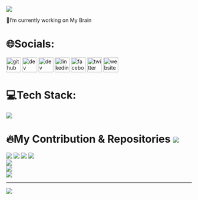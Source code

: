 ![](http://github-profile-summary-cards.vercel.app/api/cards/profile-details?username=YashNuhash&theme=default)

:briefcase:I’m currently working on My Brain 

# 🌐Socials: 
[<img src='https://cdn.jsdelivr.net/npm/simple-icons@3.0.1/icons/github.svg' alt='github' height='40'>](https://github.com/YashNuhash)  [<img src='https://cdn.jsdelivr.net/npm/simple-icons@3.0.1/icons/dev-dot-to.svg' alt='dev' height='40'>](https://dev.to/ashraful-nuhash)  [<img src='https://cdn.jsdelivr.net/npm/simple-icons@3.0.1/icons/hashnode.svg' alt='dev' height='40'>](https://hashnode.com/@Ashraful-Nuhash)  [<img src='https://cdn.jsdelivr.net/npm/simple-icons@3.0.1/icons/linkedin.svg' alt='linkedin' height='40'>](https://www.linkedin.com/in/ashraful-nuhash-2192871b2/)  [<img src='https://cdn.jsdelivr.net/npm/simple-icons@3.0.1/icons/facebook.svg' alt='facebook' height='40'>](https://www.facebook.com/Red.Asgardians)  [<img src='https://cdn.jsdelivr.net/npm/simple-icons@3.0.1/icons/twitter.svg' alt='twitter' height='40'>](https://twitter.com/yashNuhash)  [<img src='https://cdn.jsdelivr.net/npm/simple-icons@3.0.1/icons/icloud.svg' alt='website' height='40'>](https://bio.link/nuhashroxme)  



# 💻Tech Stack:
<p align="left">
  <a href="https://skillicons.dev">
    <img src="https://skillicons.dev/icons?i=git,c,cpp,js,html,css,java,nodejs,react,bootstrap,tailwind,kubernetes,docker,mongodb," />
  </a>
</p>


# :fire:My Contribution & Repositories ![](https://i.imgur.com/waxVImv.png)
![](http://github-profile-summary-cards.vercel.app/api/cards/repos-per-language?username=YashNuhash&theme=default)
![](http://github-profile-summary-cards.vercel.app/api/cards/most-commit-language?username=YashNuhash&theme=default)
![](http://github-profile-summary-cards.vercel.app/api/cards/stats?username=YashNuhash&theme=default)
![](http://github-profile-summary-cards.vercel.app/api/cards/productive-time?username=YashNuhash&theme=default&utcOffset=8)</br>
![](https://github-readme-streak-stats.herokuapp.com/?user=YashNuhash&)</br>
![](https://github-contributor-stats.vercel.app/api?username=YashNuhash&limit=5&theme=flat&combine_all_yearly_contributions=true)</br>
![](https://github-readme-stats.vercel.app/api/top-langs?username=YashNuhash&show_icons=true&locale=en&layout=compact)</br>




---
[![](https://visitcount.itsvg.in/api?id=YashNuhash&icon=0&color=0)](https://visitcount.itsvg.in)
